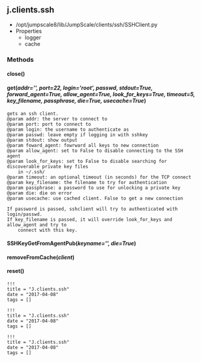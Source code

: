 <!-- toc -->
## j.clients.ssh

- /opt/jumpscale8/lib/JumpScale/clients/ssh/SSHClient.py
- Properties
    - logger
    - cache

### Methods

#### close() 

#### get(*addr='', port=22, login='root', passwd, stdout=True, forward_agent=True, allow_agent=True, look_for_keys=True, timeout=5, key_filename, passphrase, die=True, usecache=True*) 

```
gets an ssh client.
@param addr: the server to connect to
@param port: port to connect to
@param login: the username to authenticate as
@param passwd: leave empty if logging in with sshkey
@param stdout: show output
@param foward_agent: fowrward all keys to new connection
@param allow_agent: set to False to disable connecting to the SSH agent
@param look_for_keys: set to False to disable searching for discoverable private key files
    in ~/.ssh/
@param timeout: an optional timeout (in seconds) for the TCP connect
@param key_filename: the filename to try for authentication
@param passphrase: a password to use for unlocking a private key
@param die: die on error
@param usecache: use cached client. False to get a new connection

If password is passed, sshclient will try to authenticated with login/passwd.
If key_filename is passed, it will override look_for_keys and allow_agent and try to
    connect with this key.

```

#### SSHKeyGetFromAgentPub(*keyname='', die=True*) 

#### removeFromCache(*client*) 

#### reset() 


```
!!!
title = "J.clients.ssh"
date = "2017-04-08"
tags = []
```

```
!!!
title = "J.clients.ssh"
date = "2017-04-08"
tags = []
```

```
!!!
title = "J.clients.ssh"
date = "2017-04-08"
tags = []
```
